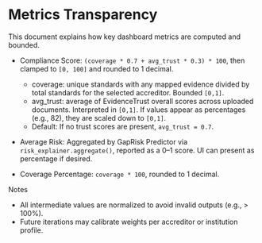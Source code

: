 # Metrics Transparency

This document explains how key dashboard metrics are computed and bounded.

- Compliance Score: `(coverage * 0.7 + avg_trust * 0.3) * 100`, then clamped to `[0, 100]` and rounded to 1 decimal.
  - coverage: unique standards with any mapped evidence divided by total standards for the selected accreditor. Bounded `[0,1]`.
  - avg_trust: average of EvidenceTrust overall scores across uploaded documents. Interpreted in `[0,1]`. If values appear as percentages (e.g., 82), they are scaled down to `[0,1]`.
  - Default: If no trust scores are present, `avg_trust = 0.7`.

- Average Risk: Aggregated by GapRisk Predictor via `risk_explainer.aggregate()`, reported as a 0–1 score. UI can present as percentage if desired.

- Coverage Percentage: `coverage * 100`, rounded to 1 decimal.

Notes
- All intermediate values are normalized to avoid invalid outputs (e.g., > 100%).
- Future iterations may calibrate weights per accreditor or institution profile.
